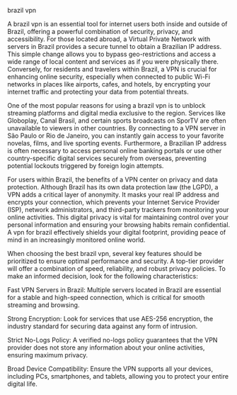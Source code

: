 brazil vpn


A brazil vpn is an essential tool for internet users both inside and outside of Brazil, offering a powerful combination of security, privacy, and accessibility. For those located abroad, a Virtual Private Network with servers in Brazil provides a secure tunnel to obtain a Brazilian IP address. This simple change allows you to bypass geo-restrictions and access a wide range of local content and services as if you were physically there. Conversely, for residents and travelers within Brazil, a VPN is crucial for enhancing online security, especially when connected to public Wi-Fi networks in places like airports, cafes, and hotels, by encrypting your internet traffic and protecting your data from potential threats.



One of the most popular reasons for using a brazil vpn is to unblock streaming platforms and digital media exclusive to the region. Services like Globoplay, Canal Brasil, and certain sports broadcasts on SporTV are often unavailable to viewers in other countries. By connecting to a VPN server in São Paulo or Rio de Janeiro, you can instantly gain access to your favorite novelas, films, and live sporting events. Furthermore, a Brazilian IP address is often necessary to access personal online banking portals or use other country-specific digital services securely from overseas, preventing potential lockouts triggered by foreign login attempts.



For users within Brazil, the benefits of a VPN center on privacy and data protection. Although Brazil has its own data protection law (the LGPD), a VPN adds a critical layer of anonymity. It masks your real IP address and encrypts your connection, which prevents your Internet Service Provider (ISP), network administrators, and third-party trackers from monitoring your online activities. This digital privacy is vital for maintaining control over your personal information and ensuring your browsing habits remain confidential. A vpn for brazil effectively shields your digital footprint, providing peace of mind in an increasingly monitored online world.



When choosing the best brazil vpn, several key features should be prioritized to ensure optimal performance and security. A top-tier provider will offer a combination of speed, reliability, and robust privacy policies. To make an informed decision, look for the following characteristics:




Fast VPN Servers in Brazil: Multiple servers located in Brazil are essential for a stable and high-speed connection, which is critical for smooth streaming and browsing.


Strong Encryption: Look for services that use AES-256 encryption, the industry standard for securing data against any form of intrusion.


Strict No-Logs Policy: A verified no-logs policy guarantees that the VPN provider does not store any information about your online activities, ensuring maximum privacy.


Broad Device Compatibility: Ensure the VPN supports all your devices, including PCs, smartphones, and tablets, allowing you to protect your entire digital life.

